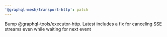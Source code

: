 ```yaml
---
'@graphql-mesh/transport-http': patch
---
```


Bump @graphql-tools/executor-http. Latest includes a fix for canceling SSE streams even while
waiting for next event
